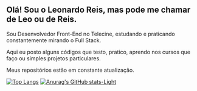 ## Olá! Sou o Leonardo Reis, mas pode me chamar de Leo ou de Reis. 
<p> Sou Desenvolvedor Front-End no Telecine, estudando e praticando constantemente mirando o Full Stack.</p>
<p> Aqui eu posto alguns códigos que testo, pratico, aprendo nos cursos que faço ou simples projetos particulares.</p>
<p> Meus repositórios estão em constante atualização.</p>
 
[![Top Langs](https://github-readme-stats.vercel.app/api/top-langs/?username=leonardo-rsantos&layout=donut)](https://github.com/leonardo-rsantos/github-readme-stats) [![Anurag's GitHub stats-Light](https://github-readme-stats.vercel.app/api?username=leonardo-rsantos&show_icons=true&theme=dracula#gh-light-mode-only)](https://github.com/leonardo-rsantos/github-readme-stats#gh-light-mode-only) 

<!--
**leonardo-rsantos/leonardo-rsantos** is a ✨ _special_ ✨ repository because its `README.md` (this file) appears on your GitHub profile.

Here are some ideas to get you started:

- 🔭 I’m currently working on ...
- 🌱 I’m currently learning ...
- 👯 I’m looking to collaborate on ...
- 🤔 I’m looking for help with ...
- 💬 Ask me about ...
- 📫 How to reach me: ...
- 😄 Pronouns: ...
- ⚡ Fun fact: ...
-->
